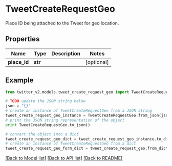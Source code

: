 # TweetCreateRequestGeo

Place ID being attached to the Tweet for geo location.

## Properties
Name | Type | Description | Notes
------------ | ------------- | ------------- | -------------
**place_id** | **str** |  | [optional] 

## Example

```python
from twitter_v2.models.tweet_create_request_geo import TweetCreateRequestGeo

# TODO update the JSON string below
json = "{}"
# create an instance of TweetCreateRequestGeo from a JSON string
tweet_create_request_geo_instance = TweetCreateRequestGeo.from_json(json)
# print the JSON string representation of the object
print TweetCreateRequestGeo.to_json()

# convert the object into a dict
tweet_create_request_geo_dict = tweet_create_request_geo_instance.to_dict()
# create an instance of TweetCreateRequestGeo from a dict
tweet_create_request_geo_form_dict = tweet_create_request_geo.from_dict(tweet_create_request_geo_dict)
```
[[Back to Model list]](../README.md#documentation-for-models) [[Back to API list]](../README.md#documentation-for-api-endpoints) [[Back to README]](../README.md)


